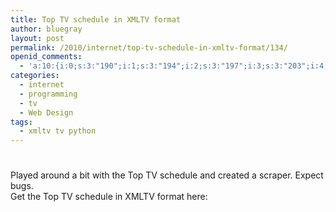 ```yaml
---
title: Top TV schedule in XMLTV format
author: bluegray
layout: post
permalink: /2010/internet/top-tv-schedule-in-xmltv-format/134/
openid_comments:
  - 'a:10:{i:0;s:3:"190";i:1;s:3:"194";i:2;s:3:"197";i:3;s:3:"203";i:4;s:3:"205";i:5;s:3:"209";i:6;s:3:"212";i:7;s:3:"220";i:8;s:3:"232";i:9;i:244;}'
categories:
  - internet
  - programming
  - tv
  - Web Design
tags:
  - xmltv tv python
---
```

# 

Played around a bit with the Top TV schedule and created a scraper. Expect bugs.  
Get the Top TV schedule in XMLTV format here:  
